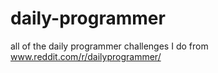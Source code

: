 # daily-programmer
all of the daily programmer challenges I do from www.reddit.com/r/dailyprogrammer/

